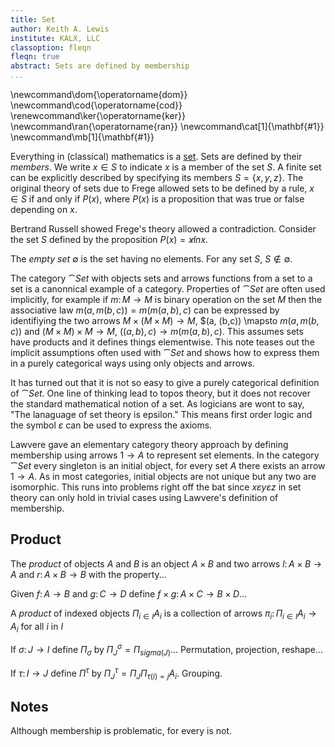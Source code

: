 ```yaml
---
title: Set
author: Keith A. Lewis
institute: KALX, LLC
classoption: fleqn
fleqn: true
abstract: Sets are defined by membership
...
```


\newcommand\dom{\operatorname{dom}}
\newcommand\cod{\operatorname{cod}}
\renewcommand\ker{\operatorname{ker}}
\newcommand\ran{\operatorname{ran}}
\newcommand\cat[1]{\mathbf{#1}}
\newcommand\mb[1]{\mathbf{#1}}

Everything in (classical) mathematics is a [set](https://plato.stanford.edu/entries/set-theory/).
Sets are defined by their _members_.
We write $x\in S$ to indicate $x$ is a member of the set $S$. 
A finite set can be explicitly described by specifying its members $S = \{x, y, z\}$.
The original theory of sets due to Frege allowed sets to be defined by a rule,
$x\in S$ if and only if $P(x)$, where $P(x)$ is a proposition that was true
or false depending on $x$.

Bertrand Russell showed Frege's theory allowed a contradiction. 
Consider the set $S$ defined by the proposition $P(x) = x\not in x$.

The _empty set_ $\emptyset$ is the set having no elements. For any set $S$, $S\not\in\emptyset$.


The category $\cat{Set}$ with objects sets and arrows functions from a set to a set
is a canonnical example of a category.
Properties of $\cat{Set}$ are often used implicitly, for example if $m\colon M\to M$
is binary operation on the set $M$ then the associative law $m(a,m(b,c)) = m(m(a,b),c)$
can be expressed by identifiying the two arrows $M\times (M\times M)\to M$,
$(a, (b,c)) \mapsto $m(a,m(b,c))$ and $(M\times M)\times M\to M$, $((a,b),c)
\to m(m(a,b),c)$. This assumes sets have products and it defines things elementwise.
This note teases out the implicit assumptions often used with $\cat{Set}$ and
shows how to express them in a purely categorical ways using only objects and arrows.

It has turned out that it is not so easy to give a purely categorical definition of
$\cat{Set}$. One line of thinking lead to topos theory, but it does not recover
the standard mathematical notion of a set. As logicians are wont to say,
"The lanaguage of set theory is epsilon." This means first order logic and the
symbol $ε$ can be used to express the axioms.

Lawvere gave an elementary category theory approach by defining membership using
arrows $1\to A$ to represent set elements. In the category $\cat{Set}$ every
singleton is an initial object,
for every set $A$ there exists an arrow $1\to A$.
As in most categories, initial objects are not unique but any two are isomorphic.
This runs into problems right off the bat since $x ε y ε z$ in set theory
can only hold in trivial cases using Lawvere's definition of membership.

## Product

The _product_ of objects $A$ and $B$ is an object $A\times B$ and two arrows
$l\colon A\times B\to A$ and $r\colon A\times B\to B$ with the property...

Given $f\colon A\to B$ and $g\colon C\to D$ define $f\times g\colon A\times C\to B\times D$...

A _product_ of indexed objects $\Pi_{i\in I} A_i$ is a collection of arrows $π_i\colon \Pi_{i\in I}A_i\to A_i$
for all $i$ in $I$

If $σ\colon J\to I$ define $\Pi_σ$ by $\Pi^σ_J = \Pi_{sigma(J)}$...
Permutation, projection, reshape...

If $τ\colon I\to J$ define $\Pi^τ$ by $\Pi^τ_J = \Pi_J \Pi_{τ(i) = j} A_i$.
Grouping.

## Notes

Although membership is problematic, for every is not.
